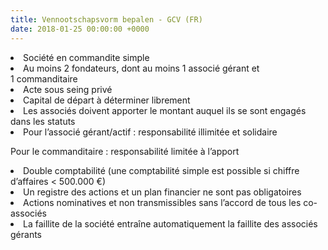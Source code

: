 ```yaml
---
title: Vennootschapsvorm bepalen - GCV (FR)
date: 2018-01-25 00:00:00 +0000
---
```

<li>Société en commandite simple</li>

<li>Au moins 2 fondateurs, dont au moins 1 associé gérant et 1 commanditaire</li>

<li>Acte sous seing privé</li>

<li>Capital de départ à déterminer librement</li>

<li>Les associés doivent apporter le montant auquel ils se sont engagés dans les statuts</li>

<li>Pour l’associé gérant/actif : responsabilité illimitée et solidaire

Pour le commanditaire : responsabilité limitée à l’apport</li>

<li>Double comptabilité (une comptabilité simple est possible si chiffre d’affaires < 500.000 €)</li>

<li>Un registre des actions et un plan financier ne sont pas obligatoires</li>

<li>Actions nominatives et non transmissibles sans l’accord de tous les co-associés</li>

<li>La faillite de la société entraîne automatiquement la faillite des associés gérants</li>